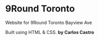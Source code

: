 # 9Round Toronto
Website for 9Round Toronto Bayview Ave

Built using HTML & CSS. 
__by Carlos Castro__
